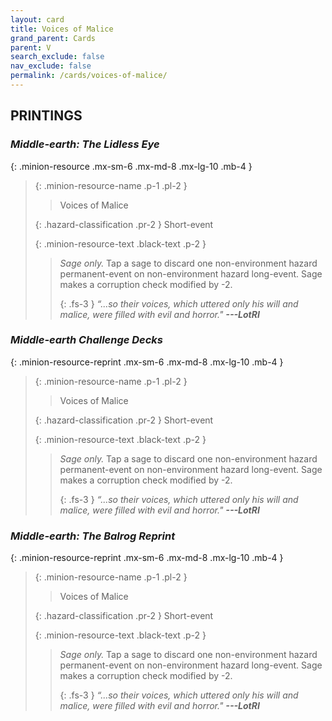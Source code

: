 ```yaml
---
layout: card
title: Voices of Malice
grand_parent: Cards
parent: V
search_exclude: false
nav_exclude: false
permalink: /cards/voices-of-malice/
---
```


## PRINTINGS


### _Middle-earth: The Lidless Eye_

{: .minion-resource .mx-sm-6 .mx-md-8 .mx-lg-10 .mb-4 }
> {: .minion-resource-name .p-1 .pl-2 }
> > <div class="hazard-mp"></div>
> > <div class="card-name">Voices of Malice</div>
>
> {: .hazard-classification .pr-2 }
> Short-event
>
> {: .minion-resource-text .black-text .p-2 }
> > _Sage only._ Tap a sage to discard one non-environment hazard permanent-event on non-environment hazard long-event. Sage makes a corruption check modified by -2. 
> > 
> > {: .fs-3 } 
> > _“...so their voices, which uttered only his will and malice, were filled with evil and horror."_ ***---&#65279;LotRI*** 
> 

### _Middle-earth Challenge Decks_

{: .minion-resource-reprint .mx-sm-6 .mx-md-8 .mx-lg-10 .mb-4 }
> {: .minion-resource-name .p-1 .pl-2 }
> > <div class="hazard-mp"></div>
> > <div class="card-name">Voices of Malice</div>
>
> {: .hazard-classification .pr-2 }
> Short-event
>
> {: .minion-resource-text .black-text .p-2 }
> > _Sage only._ Tap a sage to discard one non-environment hazard permanent-event on non-environment hazard long-event. Sage makes a corruption check modified by -2. 
> > 
> > {: .fs-3 } 
> > _“...so their voices, which uttered only his will and malice, were filled with evil and horror."_ ***---&#65279;LotRI*** 
> 

### _Middle-earth: The Balrog Reprint_

{: .minion-resource-reprint .mx-sm-6 .mx-md-8 .mx-lg-10 .mb-4 }
> {: .minion-resource-name .p-1 .pl-2 }
> > <div class="hazard-mp"></div>
> > <div class="card-name">Voices of Malice</div>
>
> {: .hazard-classification .pr-2 }
> Short-event
>
> {: .minion-resource-text .black-text .p-2 }
> > _Sage only._ Tap a sage to discard one non-environment hazard permanent-event on non-environment hazard long-event. Sage makes a corruption check modified by -2. 
> > 
> > {: .fs-3 } 
> > _“...so their voices, which uttered only his will and malice, were filled with evil and horror."_ ***---&#65279;LotRI*** 
> 
